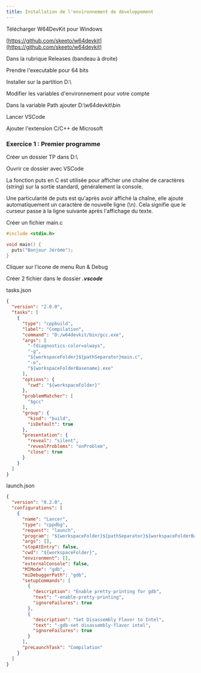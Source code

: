 ```yaml
---
title: Installation de l'environnement de développement
---
```



Télécharger W64DevKit pour Windows

[https://github.com/skeeto/w64devkit](https://github.com/skeeto/w64devkit)

Dans la rubrique Releases (bandeau à droite)

Prendre l'executable pour 64 bits

Installer sur la partition D:\

Modifier les variables d'environnement pour votre compte

Dans la variable Path ajouter D:\w64devkit\bin

Lancer VSCode

Ajouter l'extension C/C++ de Microsoft

### Exercice 1 : Premier programme

Créer un dossier TP dans D:\

Ouvrir ce dossier avec VSCode

La fonction puts en C est utilisée pour afficher une chaîne de caractères (_string_) sur la sortie standard, généralement la console.

Une particularité de puts est qu'après avoir affiché la chaîne, elle ajoute automatiquement un caractère de nouvelle ligne (\n). Cela signifie que le curseur passe à la ligne suivante après l'affichage du texte.

Créer un fichier main.c

```c
#include <stdio.h>

void main() {
  puts("Bonjour Jérôme");
}
```

Cliquer sur l'icone de menu Run & Debug

Créer 2 fichier dans le dossier ***.vscode***


tasks.json

```json
{
  "version": "2.0.0",
  "tasks": [
    {
      "type": "cppbuild",
      "label": "Compilation",
      "command": "D:/w64devkit/bin/gcc.exe",
      "args": [
        "-fdiagnostics-color=always",
        "-g",
        "${workspaceFolder}${pathSeparator}main.c",
        "-o",
        "${workspaceFolderBasename}.exe"
      ],
      "options": {
        "cwd": "${workspaceFolder}"
      },
      "problemMatcher": [
        "$gcc"
      ],
      "group": {
        "kind": "build",
        "isDefault": true
      },
      "presentation": {
        "reveal": "silent",
        "revealProblems": "onProblem",
        "close": true
      }
    }
  ]
}
```

launch.json

```json
{
  "version": "0.2.0",
  "configurations": [
    {
      "name": "Lancer",
      "type": "cppdbg",
      "request": "launch",
      "program": "${workspaceFolder}${pathSeparator}${workspaceFolderBasename}.exe",
      "args": [],
      "stopAtEntry": false,
      "cwd": "${workspaceFolder}",
      "environment": [],
      "externalConsole": false,
      "MIMode": "gdb",
      "miDebuggerPath": "gdb",
      "setupCommands": [
        {
          "description": "Enable pretty-printing for gdb",
          "text": "-enable-pretty-printing",
          "ignoreFailures": true
        },
        {
          "description": "Set Disassembly Flavor to Intel",
          "text": "-gdb-set disassembly-flavor intel",
          "ignoreFailures": true
        }
      ],
      "preLaunchTask": "Compilation"
    }
  ]
}
```
